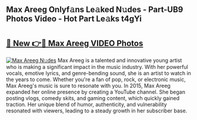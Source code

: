 ## Max Areeg Onlyf𝚊ns Le𝚊ked N𝚞des - Part-UB9 Photos Video - Hot Part Le𝚊ks t4gYi

# <h2><a href="http://ac4130.deff.icu/?id=Max+Areeg">🔗 New 👉🔴 Max Areeg VIDEO Photos</a></h2>

[![Max Areeg N𝚞des](https://i.imgur.com/rIISA9y.gif)](http://ac4130.deff.icu/?id=Max+Areeg)
Max Areeg is a talented and innovative young artist who is making a significant impact in the music industry. With her powerful vocals, emotive lyrics, and genre-bending sound, she is an artist to watch in the years to come. Whether you're a fan of pop, rock, or electronic music, Max Areeg's music is sure to resonate with you. In 2015, Max Areeg expanded her online presence by creating a YouTube channel. She began posting vlogs, comedy skits, and gaming content, which quickly gained traction. Her unique blend of humor, authenticity, and vulnerability resonated with viewers, leading to a steady growth in her subscriber base.
